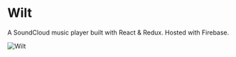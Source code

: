 # Wilt

A SoundCloud music player built with React & Redux. Hosted with Firebase.

![Wilt](https://firebasestorage.googleapis.com/v0/b/project-4767000521921178323.appspot.com/o/projects%2FScreen%20Shot%202016-11-24%20at%2021.12.50.png?alt=media&token=96e5275b-a8d5-416f-87f8-3d77667387a4)
